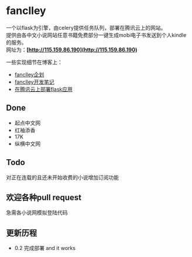 # fanclley
一个以flask为引擎，由celery提供任务队列，部署在腾讯云上的网站。     
提供由各中文小说网站任意书籍免费部分一键生成mobi电子书发送到个人kindle的服务。    
网址为：<strong>[http://115.159.86.190](http://115.159.86.190)</strong>    

一些实现细节在博客上：    
+ [fanclley企划](https://gudabai.github.io/2016/07/14/fanclleyborn/)    
+ [fanclley开发笔记](https://gudabai.github.io/2016/07/29/fanclleydevelop/)    
+ [在腾讯云上部署flask应用 ](https://gudabai.github.io/2016/07/29/deployincloud/)    

## Done
+ 起点中文网
+ 红袖添香
+ 17K
+ 纵横中文网    

## Todo
对正在连载的且还未开始收费的小说增加订阅功能
## 欢迎各种pull request
急需各小说网模拟登陆代码
## 更新历程
+ 0.2 完成部署 and it works

